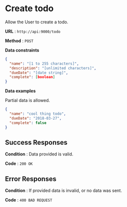 # Create todo

Allow the User to create a todo.

**URL** : `http://api:9000/todo`

**Method** : `POST`

**Data constraints**

```json
{
  "name": "[1 to 255 characters]",
  "description": "[unlimited characters]",
  "dueDate": "[date string]",
  "complete": [boolean]
}
```

**Data examples**

Partial data is allowed.

```json
{
  "name": "cool thing todo",
  "dueDate": "2018-03-27",
  "complete": false
}
```

## Success Responses

**Condition** : Data provided is valid.

**Code** : `200 OK`

## Error Responses

**Condition** : If provided data is invalid, or no data was sent.

**Code** : `400 BAD REQUEST`
